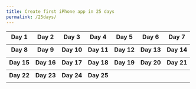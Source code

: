 ```yaml
---
title: Create first iPhone app in 25 days
permalink: /25days/
---
```


<table>
  <tr>
    <th>Day 1</th>
    <th>Day 2</th>
    <th>Day 3</th>
    <th>Day 4</th>
    <th>Day 5</th>
    <th>Day 6</th>
    <th>Day 7</th>
  </tr>
  <tr>
    <td></td>
    <td></td>
    <td></td>
    <td></td>
    <td></td>
    <td></td>
    <td></td>
  </tr>

  <tr>
    <th>Day 8</th>
    <th>Day 9</th>
    <th>Day 10</th>
    <th>Day 11</th>
    <th>Day 12</th>
    <th>Day 13</th>
    <th>Day 14</th>
  </tr>
  <tr>
    <td></td>
    <td></td>
    <td></td>
    <td></td>
    <td></td>
    <td></td>
    <td></td>
  </tr>

  <tr>
    <th>Day 15</th>
    <th>Day 16</th>
    <th>Day 17</th>
    <th>Day 18</th>
    <th>Day 19</th>
    <th>Day 20</th>
    <th>Day 21</th>
  </tr>
  <tr>
    <td></td>
    <td></td>
    <td></td>
    <td></td>
    <td></td>
    <td></td>
    <td></td>
  </tr>

  <tr>
    <th>Day 22</th>
    <th>Day 23</th>
    <th>Day 24</th>
    <th>Day 25</th>
    <th></th>
    <th></th>
    <th></th>
  </tr>
  <tr>
    <td></td>
    <td></td>
    <td></td>
    <td></td>
    <td></td>
    <td></td>
    <td></td>
  </tr>
</table>


